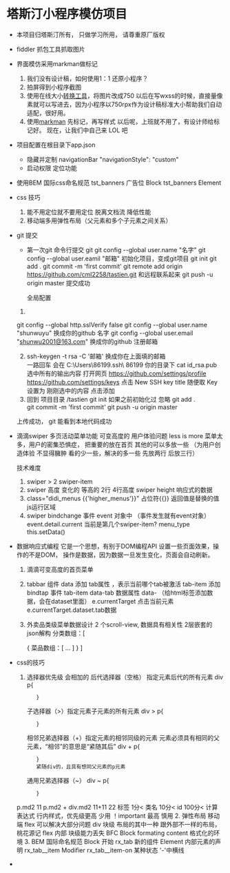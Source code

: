 # 塔斯汀小程序模仿项目
- 本项目归塔斯汀所有， 只做学习所用， 请尊重原厂版权
- fiddler 抓包工具抓取图片

- 界面模仿采用markman做标记
  1. 我们没有设计稿，如何使用1：1 还原小程序？
  2. 拍屏得到小程序截图
  3. 使用在线大小[转换工具](https://www.gaitubao.com/)，将图片改成750 以后在写wxss的时候，直接量像素就可以写进去，因为小程序以750rpx作为设计稿标准大小帮助我们自动适配，很好用。
  4. 使用[markman](http://www.getmarkman.com/) 先标记，再写样式
    以后呢，上班就不用了，有设计师给标记好。
    现在，让我们中自己来 LOL 吧

- 项目配置在根目录下app.json
  - 隐藏并定制 navigationBar
    "navigationStyle": "custom"
  - 启动权限 定位功能

- 使用BEM 国际css命名规范
  tst_banners 广告位 Block
  tst_banners Element

- css 技巧
  1. 能不用定位就不要用定位
    脱离文档流 降低性能
  2. 移动端多用弹性布局（父元素和多个子元素之间关系）

- git 提交 
  - 第一次git 命令行提交
      git  git config --global user.name "名字"
                  git config --global user.eamil "邮箱"
      初始化项目，变成git项目   git init
                              git add .
                              git  commit -m 'first commit'
      git remote add origin https://github.com/cml2258/tastien.git 和远程联系起来
      git push -u origin master
      提交成功

    全局配置
  1. 
    git config --global http.sslVerify false
    git config --global user.name "shunwuyu"  换成你的github 名字
    git config --global user.email "shunwu2001@163.com" 换成你的github 注册邮箱

  2.  ssh-keygen -t rsa -C '邮箱'  换成你在上面填的邮箱   
    一路回车   会在 C:\Users\86199\.ssh\       86199 你的目录下
    cat id_rsa.pub   选中所有的输出内容
    打开网页  https://github.com/settings/profile
    https://github.com/settings/keys
    点击 New SSH key
    title 随便取   Key  设置为
    刚刚选中的内容
    点击添加
  3. 回到 项目目录   /tastien
    git init    如果之前初始化过 忽略
    git  add .   
    git  commit -m 'first commit'
    git push -u origin master

    上传成功， git 能看到本地代码成功

- 滴滴swiper 多页活动菜单功能 可变高度的
   用户体验问题  less is more
    菜单太多，用户的密集恐惧症， 把重要的放在首页
    其他的可以多放一些
    （为用户创造体验 不显得臃肿 看的少一些，解决的多一些
    先放两行 后放三行）

   技术难度
   1. swiper > 2 swiper-item
   2. swiper 高度 变化的   等高的
    2行
    4行高度
    swiper height 响应式的数据
  3. class="didi_menus {{'higher_menus'}}" 
    占位符{{}} 返回值是替换的值
    js运行区域
  4. swiper bindchange  事件
    event 对象中 （事件发生就有event对象）
      event.detail.current 当前是第几个swiper-item?
      menu_type
      this.setData()
- 数据响应式编程
  它是一个思想，有别于DOM编程API
  设置一些页面效果，操作的不是DOM，
  操作是数据，因为数据一旦发生变化，页面会自动刷新。
  1. 滴滴可变高度的首页菜单
  2. tabbar 组件
    data 添加 tab属性 ，表示当前哪个tab被激活
    tab-item 添加bindtap 事件
    tab-item data-tab 数据属性 data-  （给html标签添加数据，会在dataset里面）
    e.currentTarget 点击当前元素
    e.currentTarget.dataset.tab数据
  3. 外卖品类级菜单数据设计
    2 个scroll-view, 数据具有相关性
    2层嵌套的json解构
    分类数组：[
      
      {
        菜品数组：[
          ...
        ]
      }
    ]
- css的技巧
  1. 选择器优先级 会相加的
        后代选择器（空格） 指定元素后代的所有元素 
            div p{

            }
        子选择器（>）指定元素子元素的所有元素
            div > p{

            }
        相邻兄弟选择器（+）指定元素的相邻同级的元素 元素必须具有相同的父元素，“相邻”的意思是“紧随其后”
            div + p{

            }
            紧随div的，且具有想同父元素的p元素
        通用兄弟选择器（~）
            div ~ p{

            }
    p.md2  11
    p.md2 + div.md2  11+11 22
    标签 1分< 类名 10分< id 100分< 计算表达式
    行内样式，优先级更高 少用
     ！important 最高 慎用
  2. 弹性布局
    移动端 flex 可以解决大部分问题
    div 块级
    布局的其中一种 跟外部不一样的布局，桃花源记
    flex 内部   块级能力丢失  BFC
    Block formating content 格式化的环境
  3. BEM 国际命名规范
    Block 开始 rx_tab 新的组件
    Element 内部元素的声明 rx_tab__item
    Modifier rx_tab__item-on 某种状态 '-'中横线

- 